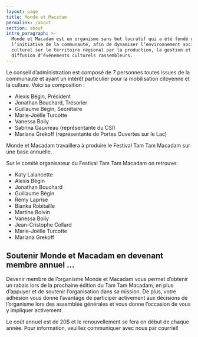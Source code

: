 ```yaml
---
layout: page
title: Monde et Macadam
permalink: /about
section: about
intro_paragraph: >-
  Monde et Macadam est un organisme sans but lucratif qui a été fondé grâce à
  l’initiative de la communauté, afin de dynamiser l’environnement social et
  culturel sur le territoire régional par la production, la gestion et la
  diffusion d’événements culturels rassembleurs.
---
```

Le conseil d’administration est composé de 7 personnes toutes issues de la communauté et ayant un intérêt particulier pour la mobilisation citoyenne et la culture. Voici sa composition :

* Alexis Bégin, Président
* Jonathan Bouchard, Trésorier
* Guillaume Bégin, Secrétaire
* Marie-Joëlle Turcotte
* Vanessa Boily
* Sabrina Gauvreau (représentante du CSI)
* Mariana Grekoff (représentante de Portes Ouvertes sur le Lac)

Monde et Macadam travaillera à produire le Festival Tam Tam Macadam sur une base annuelle.

Sur le comité organisateur du Festival Tam Tam Macadam on retrouve:

* Katy Lalancette
* Alexis Bégin
* Jonathan Bouchard
* Guillaume Bégin
* Rémy Laprise
* Bianka Robitaille 
* Martine Boivin 
* Vanessa Boily
* Jean-Cristophe Collard
* Marie-Joëlle Turcotte
* Mariana Grekoff

## Soutenir Monde et Macadam en devenant membre annuel …

Devenir membre de l’organisme Monde et Macadam vous permet d’obtenir un rabais lors de la prochaine édition du Tam Tam Macadam, en plus d’appuyer et de soutenir l’organisation dans sa mission. De plus, votre adhésion vous donne l’avantage de participer activement aux décisions de l’organisme lors des assemblée générales et vous donne l’occasion de vous y impliquer activement.



Le coût annuel est de 20$ et le renouvellement se fera en début de chaque année. Pour information, veuillez communiquer avec nous par courriel!

